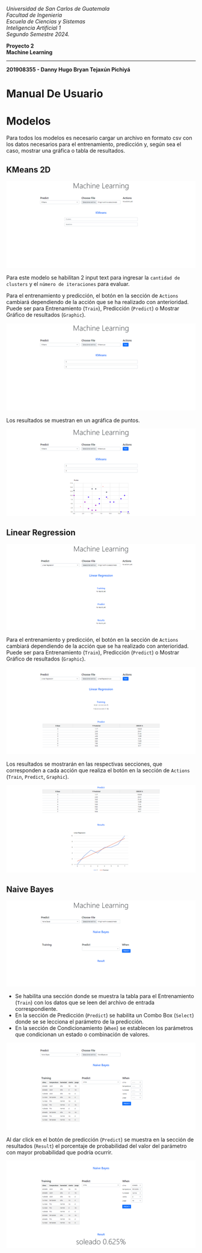 *Universidad de San Carlos de Guatemala*  
*Facultad de Ingenieria*  
*Escuela de Ciencias y Sistemas*  
*Inteligencia Artificial 1*  
*Segundo Semestre 2024.*  

**Proyecto 2**  
**Machine Learning**  
___
**201908355 - Danny Hugo Bryan Tejaxún Pichiyá**  

# Manual De Usuario

# Modelos
Para todos los modelos es necesario cargar un archivo en formato csv con los datos necesarios para el entrenamiento, predicción y, según sea el caso, mostrar una gráfica o tabla de resultados.

## KMeans 2D
![KMeans](./Img/KMeans.png)

Para este modelo se habilitan 2 input text para ingresar la `cantidad de clusters` y el `número de iteraciones` para evaluar.

Para el entrenamiento y predicción, el botón en la sección de `Actions` cambiará dependiendo de la acción que se ha realizado con anterioridad. Puede ser para Entrenamiento (`Train`), Predicción (`Predict`) o Mostrar Gráfico de resultados (`Graphic`).

![KMeans](./Img/KMeans1.png)

Los resultados se muestran en un agráfica de puntos.

![KMeans](./Img/KMeans2.png)

## Linear Regression
![LinearRegression](./Img/LinearRegression.png)

Para el entrenamiento y predicción, el botón en la sección de `Actions` cambiará dependiendo de la acción que se ha realizado con anterioridad. Puede ser para Entrenamiento (`Train`), Predicción (`Predict`) o Mostrar Gráfico de resultados (`Graphic`).

![LinearRegression](./Img/LinearRegression1.png)

Los resultados se mostrarán en las respectivas secciones, que corresponden a cada acción que realiza el botón en la sección de `Actions` (`Train`, `Predict`, `Graphic`).

![LinearRegression](./Img/LinearRegression2.png)

## Naive Bayes
![NaiveBayes](./Img/NaiveBayes.png)

* Se habilita una sección donde se muestra la tabla para el Entrenamiento (`Train`) con los datos que se leen del archivo de entrada correspondiente.
* En la sección de Predicción (`Predict`) se habilita un Combo Box (`Select`) donde se se lecciona el parámetro de la predicción.
* En la sección de Condicionamiento (`When`) se establecen los parámetros que condicionan un estado o combinación de valores.

![NaiveBayes](./Img/NaiveBayes1.png)

Al dar click en el botón de predicción (`Predict`) se muestra en la sección de resultados (`Result`) el porcentaje de probabilidad del valor del parámetro con mayor probabilidad que podría ocurrir.

![NaiveBayes](./Img/NaiveBayes2.png)